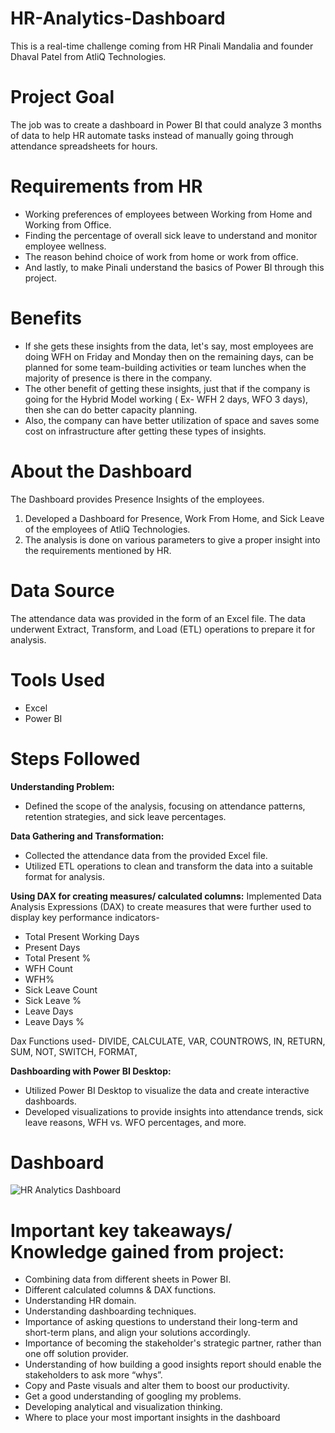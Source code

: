 # HR-Analytics-Dashboard
This is a real-time challenge coming from HR Pinali Mandalia and founder Dhaval Patel from AtliQ Technologies.

# Project Goal
The job was to create a dashboard in Power BI that could analyze 3 months of data to help HR automate tasks instead of manually going through attendance spreadsheets for hours.

# Requirements from HR

* Working preferences of employees between Working from Home and Working from Office.
* Finding the percentage of overall sick leave to understand and monitor employee wellness.
* The reason behind choice of work from home or work from office.
* And lastly, to make Pinali understand the basics of Power BI through this project.

# Benefits
* If she gets these insights from the data, let's say, most employees are doing WFH on Friday and Monday then on the remaining days, can be planned for some team-building activities or team lunches when the majority of presence is there in the company.
* The other benefit of getting these insights, just that if the company is going for the Hybrid Model working ( Ex- WFH 2 days, WFO 3 days), then she can do better capacity planning.
* Also, the company can have better utilization of space and saves some cost on infrastructure after getting these types of insights.

# About the Dashboard
The Dashboard provides Presence Insights of the employees. 
1. Developed a Dashboard for Presence, Work From Home, and Sick Leave of the employees of AtliQ Technologies.
2. The analysis is done on various parameters to give a proper insight into the requirements mentioned by HR.

# Data Source
The attendance data was provided in the form of an Excel file. The data underwent Extract, Transform, and Load (ETL) operations to prepare it for analysis.

# Tools Used
* Excel
* Power BI

# Steps Followed

**Understanding Problem:**
* Defined the scope of the analysis, focusing on attendance patterns, retention strategies, and sick leave percentages.

**Data Gathering and Transformation:**
* Collected the attendance data from the provided Excel file.
* Utilized ETL operations to clean and transform the data into a suitable format for analysis.

**Using DAX for creating measures/ calculated columns:**
Implemented Data Analysis Expressions (DAX) to create measures that were further used to display key performance indicators-
* Total Present Working Days
* Present Days
* Total Present %
* WFH Count
* WFH%
* Sick Leave Count
* Sick Leave %
* Leave Days
* Leave Days %

Dax Functions used-
DIVIDE, CALCULATE,  VAR, COUNTROWS, IN, RETURN, SUM, NOT, SWITCH, FORMAT, 

**Dashboarding with Power BI Desktop:**
* Utilized Power BI Desktop to visualize the data and create interactive dashboards.
* Developed visualizations to provide insights into attendance trends, sick leave reasons, WFH vs. WFO percentages, and more.

# Dashboard

![HR Analytics Dashboard](https://github.com/SimranChadda/HR-Analytics-Dashboard/assets/54142296/301dc3f2-b866-44c6-9312-f9b780d401cb)

# Important key takeaways/ Knowledge gained from project:
* Combining data from different sheets in Power BI.
* Different calculated columns & DAX functions.
* Understanding HR domain.
* Understanding dashboarding techniques.
* Importance of asking questions to understand their long-term and short-term plans, and align your solutions accordingly.
* Importance of becoming the stakeholder's strategic partner, rather than one off solution provider.
* Understanding of how building a good insights report should enable the stakeholders to ask more “whys”.
* Copy and Paste visuals and alter them to boost our productivity.
* Get a good understanding of googling my problems.
* Developing analytical and visualization thinking.
* Where to place your most important insights in the dashboard
